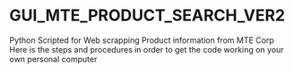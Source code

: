 # GUI_MTE_PRODUCT_SEARCH_VER2
Python Scripted for Web scrapping Product information from MTE Corp Here is the steps and procedures in order to get the code working on your own personal computer
